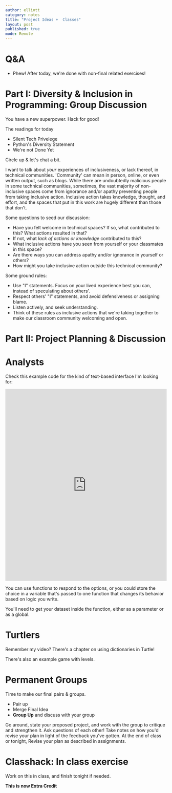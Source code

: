 ```yaml
---
author: elliott
category: notes
title: "Project Ideas +  Classes"
layout: post
published: true
mode: Remote
---
```


# Q&A

- Phew!  After today, we're done with non-final related exercises!

# Part I: Diversity & Inclusion in Programming: Group Discussion

You have a new superpower. Hack for good!

The readings for today

- Silent Tech Privelege
- Python's Diversity Statement
- We're not Done Yet

Circle up & let's chat a bit.

I want to talk about _your_ experiences of inclusiveness, or lack thereof, in technical communities. 'Community' can mean in person, online, or even written output, such as blogs. While there are undoubtedly malicious people in some technical communities, sometimes, the vast majority of non-inclusive spaces come from ignorance and/or apathy preventing people from taking inclusive action. Inclusive action takes knowledge, thought, and effort, and the spaces that put in this work are hugely different than those that don't.

Some questions to seed our discussion:

* Have you felt welcome in technical spaces? If so, what contributed to this? What actions resulted in that?
* If not, what _lack of actions or knowledge_ contributed to this?
* What inclusive actions have you seen from yourself or your classmates in this space?
* Are there ways you can address apathy and/or ignorance in yourself or others?
* How might you take inclusive action outside this technical community?

Some ground rules:

- Use "I" statements. Focus on your lived experience best you can, instead of speculating about others'.
- Respect others' "I" statements, and avoid defensiveness or assigning blame.
- Listen actively, and seek understanding.
- Think of these rules as inclusive actions that we're taking together to make our classroom community welcoming and open.

# Part II: Project Planning & Discussion

# Analysts

Check this example code for the kind of text-based interface I'm looking for:

<iframe src="https://trinket.io/embed/python3/b5c5eced6a" width="100%" height="600" frameborder="0" marginwidth="0" marginheight="0" allowfullscreen></iframe>

You can use functions to respond to the options, or you could store the choice in a variable that's
passed to one function that changes its behavior based on logic you write.

You'll need to get your dataset inside the function, either as a parameter or as a global.

# Turtlers

Remember my video?  There's a chapter on using dictionaries in Turtle!

There's also an example game with levels.

# Permanent Groups

Time to make our final pairs & groups.

* Pair up
* Merge Final Idea
* **Group Up** and discuss with your group

Go around, state your proposed project, and work with the group to critique and strengthen it.  Ask questions of each other!  Take notes on how you'd revise your plan in light of the feedback you've gotten.  At the end of class or tonight, Revise your plan as described in assignments.

# Classhack: In class exercise

Work on this in class, and finish tonight if needed.


**This is now Extra Credit**